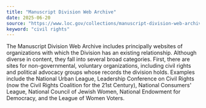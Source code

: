 ```yaml
---
title: "Manuscript Division Web Archive"
date: 2025-06-20
source: "https://www.loc.gov/collections/manuscript-division-web-archive/about-this-collection/"
keyword: "civil rights"
---
```


The Manuscript Division Web Archive includes principally websites of organizations with which the Division has an existing relationship. Although diverse in content, they fall into several broad categories. First, there are sites for non-governmental, voluntary organizations, including civil rights and political advocacy groups whose records the division holds. Examples include the National Urban League, Leadership Conference on Civil Rights (now the Civil Rights Coalition for the 21st Century), National Consumers' League, National Council of Jewish Women, National Endowment for Democracy, and the League of Women Voters.


